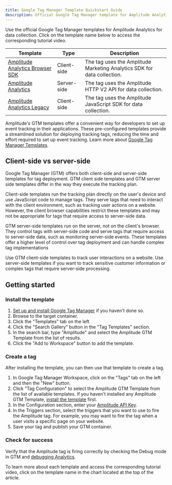 ```yaml
---
title: Google Tag Manager Template Quickstart Guide
description: Official Google Tag Manager template for Amplitude Analytics for data collection.
---
```


Use the official Google Tag Manager templates for Amplitude Analytics for data collection. Click on the template name below to access the corresponding tutorial video. 

|Template|Type|Description|
|---|---|-----------|
|[Amplitude Analytics Browser SDK](./google-tag-manager-client.md)|Client-side|The tag uses the Amplitude Marketing Analytics SDK for data collection.|
|[Amplitude Analytics](./google-tag-manager-server.md)|Server-side|The tag uses the Amplitude HTTP V2 API for data collection. |
|[Amplitude Analytics Legacy](./google-tag-manager-client-legacy.md)|Client-side|The tag uses the Amplitude JavaScript SDK for data collection. |

Amplitude's GTM templates offer a convenient way for developers to set up event tracking in their applications. These pre-configured templates provide a streamlined solution for deploying tracking tags, reducing the time and effort required to set up event tracking. Learn more about [Google Tag Manager Templates](https://developers.google.com/tag-platform/tag-manager/templates).

## Client-side vs server-side

Google Tag Manager (GTM) offers both client-side and server-side templates for tag deployment. GTM client side templates and GTM server side templates differ in the way they execute the tracking plan.

Client-side templates run the tracking plan directly on the user's device and use JavaScript code to manage tags. They serve tags that need to interact with the client environment, such as tracking user actions on a website. However, the client browser capabilities restrict these templates and may not be appropriate for tags that require access to server-side data. 

GTM server-side templates run on the server, not on the client's browser. They control tags with server-side code and serve tags that require access to server-side data, such as monitoring server-side events. These templates offer a higher level of control over tag deployment and can handle complex tag implementations

Use GTM client-side templates to track user interactions on a website. Use server-side templates if you want to track sensitive customer information or complex tags that require server-side processing.

## Getting started

### Install the template

1. [Set up and install Google Tag Manager](https://support.google.com/tagmanager/answer/6103696) if you haven't done so. 
2. Browse to the target container. 
3. Click the "Templates" tab on the left
4. Click the "Search Gallery" button in the "Tag Templates" section.
5. In the search bar, type "Amplitude" and select the Amplitude GTM Template from the list of results.
6. Click the "Add to Workspace" button to add the template.

### Create a tag

After installing the template, you can then use that template to create a tag. 

1. In Google Tag Manager Workspace, click on the "Tags" tab on the left and then the "New" button.
2. Click "Tag Configuration" to select the Amplitude GTM Template from the list of available templates. If you haven't installed any Amplitude GTM Template, [install the template](./google-tag-manager/#install-the-template) first.
3. In the Configuration section, enter your [Amplitude API Key](../../analytics/find-api-credentials.md).
4. In the Triggers section, select the triggers that you want to use to fire the Amplitude tag. For example, you may want to fire the tag when a user visits a specific page on your website.
5. Save your tag and publish your GTM container.

### Check for success

Verify that the Amplitude tag is firing correctly by checking the Debug mode in GTM and [debugging Analytics](../../debugger). 

To learn more about each template and access the corresponding tutorial video, click on the template name in the chart located at the top of the article.